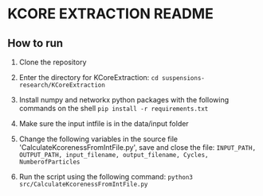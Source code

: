 # KCORE EXTRACTION README

## How to run

1. Clone the repository

2. Enter the directory for KCoreExtraction:
 `cd suspensions-research/KCoreExtraction`

3. Install numpy and networkx python packages with the following commands on the shell
 `pip install -r requirements.txt`

4. Make sure the input intfile is in the data/input folder

5. Change the following variables in the source file 'CalculateKcorenessFromIntFile.py', save and close the file:
  `INPUT_PATH, OUTPUT_PATH, input_filename, output_filename, Cycles, NumberofParticles`

6. Run the script using the following command:
  `python3 src/CalculateKcorenessFromIntFile.py`
